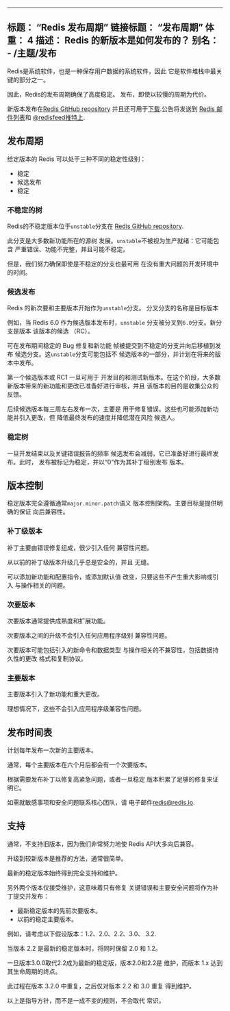 ***

## 标题： “Redis 发布周期”&#xA;链接标题： “发布周期”&#xA;体重： 4&#xA;描述： Redis 的新版本是如何发布的？&#xA;别名：&#xA;\- /主题/发布

Redis是系统软件，也是一种保存用户数据的系统软件，因此
它是软件堆栈中最关键的部分之一。

因此，Redis的发布周期确保了高度稳定。
发布，即使以较慢的周期为代价。

新版本发布在[Redis GitHub repository](http://github.com/redis/redis)
并且还可用于[下载](/download).公告将发送到
[Redis 邮件列表](http://groups.google.com/group/redis-db)和
[@redisfeed推特上](https://twitter.com/redisfeed).

## 发布周期

给定版本的 Redis 可以处于三种不同的稳定性级别：

*   稳定
*   候选发布
*   稳定

### 不稳定的树

Redis的不稳定版本位于`unstable`分支在
[Redis GitHub repository](http://github.com/redis/redis).

此分支是大多数新功能所在的源树
发展。`unstable`不被视为生产就绪：它可能包含
严重错误、功能不完整，并且可能不稳定。

但是，我们努力确保即使是不稳定的分支也最可用
在没有重大问题的开发环境中的时间。

### 候选发布

Redis 的新次要和主要版本开始作为`unstable`分支。
分叉分支的名称是目标版本

例如，当 Redis 6.0 作为候选版本发布时，`unstable`
分支被分叉到`6.0`分支。新分支是版本
该版本的候选 （RC）。

可在发布期间稳定的 Bug 修复和新功能
帧被提交到不稳定的分支并向后移植到发布
候选分支。这`unstable`分支可能包括不
候选版本的一部分，并计划在将来的版本中发布。

第一个候选版本或 RC1 一旦可用于
开发目的和测试新版本。在这个阶段，大多数
新版本带来的新功能和更改已准备好进行审核，并且
该版本的目的是收集公众的反馈。

后续候选版本每三周左右发布一次，主要是
用于修复错误。这些也可能添加新功能并引入更改，但
降低最终发布的速度并降低潜在风险
候选人。

### 稳定树

一旦开发结束以及关键错误报告的频率
候选发布会减弱，它已准备好进行最终发布。此时，
发布被标记为稳定，并以“0”作为其补丁级别发布
版本。

## 版本控制

稳定版本完全遵循通常`major.minor.patch`语义
版本控制架构。主要目标是提供明确的保证
向后兼容性。

### 补丁级版本

补丁主要由错误修复组成，很少引入任何
兼容性问题。

从以前的补丁级版本升级几乎总是安全的，并且
无缝。

可以添加新功能和配置指令，或添加默认值
改变，只要这些不产生重大影响或引入
与操作相关的问题。

### 次要版本

次要版本通常提供成熟度和扩展功能。

次要版本之间的升级不会引入任何应用程序级别
兼容性问题。

次要版本可能包括引入的新命令和数据类型
与操作相关的不兼容性，包括数据持久性的更改
格式和复制协议。

### 主要版本

主要版本引入了新功能和重大更改。

理想情况下，这些不会引入应用程序级兼容性问题。

## 发布时间表

计划每年发布一次新的主要版本。

通常，每个主要版本在六个月后都会有一个次要版本。

根据需要发布补丁以修复高紧急问题，或者一旦稳定
版本积累了足够的修复来证明它。

如需就敏感事项和安全问题联系核心团队，请
电子邮件<redis@redis.io>.

## 支持

通常，不支持旧版本，因为我们非常努力地使
Redis API大多向后兼容。

升级到较新版本是推荐的方法，通常很简单。

最新的稳定版本始终得到完全支持和维护。

另外两个版本仅接受维护，这意味着只有修复
关键错误和主要安全问题将作为补丁提交并发布：

*   最新稳定版本的先前次要版本。
*   以前的稳定主要版本。

例如，请考虑以下假设版本：1.2、2.0、2.2、3.0、
3.2.

当版本 2.2 是最新的稳定版本时，将同时保留 2.0 和 1.2。

一旦版本3.0.0取代2.2成为最新的稳定版，版本2.0和2.2是
维护，而版本 1.x 达到其生命周期的终点。

此过程在版本 3.2.0 中重复，之后仅对版本 2.2 和 3.0 重复
得到维护。

以上是指导方针，而不是一成不变的规则，不会取代
常识。
